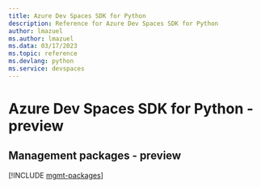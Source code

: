 ```yaml
---
title: Azure Dev Spaces SDK for Python
description: Reference for Azure Dev Spaces SDK for Python
author: lmazuel
ms.author: lmazuel
ms.data: 03/17/2023
ms.topic: reference
ms.devlang: python
ms.service: devspaces
---
```

# Azure Dev Spaces SDK for Python - preview

## Management packages - preview
[!INCLUDE [mgmt-packages](dev-spaces-mgmt-index.md)]